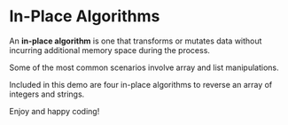 # In-Place Algorithms

An **in-place algorithm** is one that transforms or mutates data without incurring additional memory space during the process.

Some of the most common scenarios involve array and list manipulations.

Included in this demo are four in-place algorithms to reverse an array of integers and strings.  

Enjoy and happy coding!
